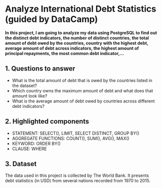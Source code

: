 # Analyze International Debt Statistics (guided by DataCamp)
**In this project, I am going to analyze my data using PostgreSQL to find out the distinct debt indicators, the number of distinct countries, the total amount of debt owed by the countries, country with the highest debt, average amount of debt across indicators, the highest amount of principal repayments, the most common debt indicator,...**

## 1. Questions to answer
- What is the total amount of debt that is owed by the countries listed in the dataset?
- Which country owns the maximum amount of debt and what does that amount look like?
- What is the average amount of debt owed by countries across different debt indicators?

## 2. Highlighted components 
- STATEMENT: SELECT(), LIMIT, SELECT DISTINCT, GROUP BY()
- AGGREGATE FUNCTIONS: COUNT(), SUM(), AVG(), MAX()
- KEYWORD: ORDER BY()
- CLAUSE: WHERE

## 3. Dataset
The data used in this project is collected by The World Bank. It presents debt statistics (in USD) from several nations recorded from 1970 to 2015. 







